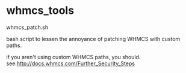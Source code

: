 whmcs_tools
===========

whmcs_patch.sh

bash script to lessen the annoyance of patching WHMCS with custom paths.

if you aren't using custom WHMCS paths, you should. see:http://docs.whmcs.com/Further_Security_Steps
